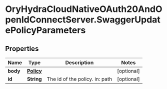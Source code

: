 # OryHydraCloudNativeOAuth20AndOpenIdConnectServer.SwaggerUpdatePolicyParameters

## Properties
Name | Type | Description | Notes
------------ | ------------- | ------------- | -------------
**body** | [**Policy**](Policy.md) |  | [optional] 
**id** | **String** | The id of the policy. in: path | [optional] 



